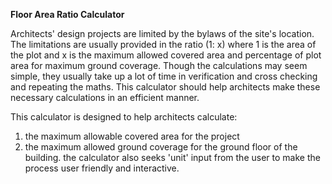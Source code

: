 **Floor Area Ratio Calculator**

Architects' design projects are limited by the bylaws of the site's location.
The limitations are usually provided in the ratio (1: x) where 1 is the area of the plot and x is the maximum allowed covered area and percentage of plot area for maximum ground coverage.
Though the calculations may seem simple, they usually take up a lot of time in verification and cross checking and repeating the maths.
This calculator should help architects make these necessary calculations in an efficient manner. 

This calculator is designed to help architects calculate:
  1. the maximum allowable covered area for the project
  2. the maximum allowed ground coverage for the ground floor of the building.
the calculator also seeks 'unit' input from the user to make the process user friendly and interactive. 
